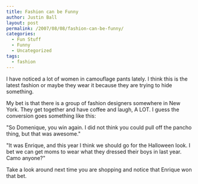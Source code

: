 ```yaml
---
title: Fashion can be Funny
author: Justin Ball
layout: post
permalink: /2007/08/08/fashion-can-be-funny/
categories:
  - Fun Stuff
  - Funny
  - Uncategorized
tags:
  - fashion
---
```


I have noticed a lot of women in camouflage pants lately. I think this is the latest fashion or maybe they wear it because they are trying to hide something.

My bet is that there is a group of fashion designers somewhere in New York. They get together and have coffee and laugh, A LOT. I guess the conversion goes something like this:

"So Domenique, you win again. I did not think you could pull off the pancho thing, but that was awesome."

"It was Enrique, and this year I think we should go for the Halloween look. I bet we can get moms to wear what they dressed their boys in last year. Camo anyone?"

Take a look around next time you are shopping and notice that Enrique won that bet.
